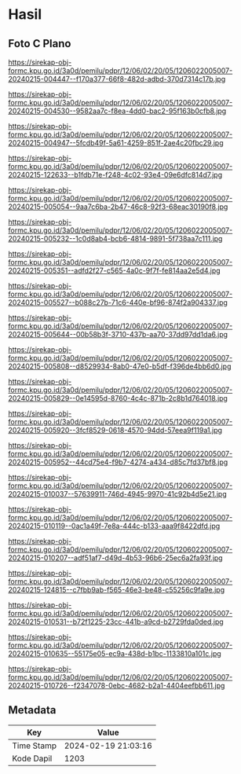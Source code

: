 # Hasil

## Foto C Plano

https://sirekap-obj-formc.kpu.go.id/3a0d/pemilu/pdpr/12/06/02/20/05/1206022005007-20240215-004447--f170a377-66f8-482d-adbd-370d7314c17b.jpg

https://sirekap-obj-formc.kpu.go.id/3a0d/pemilu/pdpr/12/06/02/20/05/1206022005007-20240215-004530--9582aa7c-f8ea-4dd0-bac2-95f163b0cfb8.jpg

https://sirekap-obj-formc.kpu.go.id/3a0d/pemilu/pdpr/12/06/02/20/05/1206022005007-20240215-004947--5fcdb49f-5a61-4259-851f-2ae4c20fbc29.jpg

https://sirekap-obj-formc.kpu.go.id/3a0d/pemilu/pdpr/12/06/02/20/05/1206022005007-20240215-122633--b1fdb71e-f248-4c02-93e4-09e6dfc814d7.jpg

https://sirekap-obj-formc.kpu.go.id/3a0d/pemilu/pdpr/12/06/02/20/05/1206022005007-20240215-005054--9aa7c6ba-2b47-46c8-92f3-68eac30190f8.jpg

https://sirekap-obj-formc.kpu.go.id/3a0d/pemilu/pdpr/12/06/02/20/05/1206022005007-20240215-005232--1c0d8ab4-bcb6-4814-9891-5f738aa7c111.jpg

https://sirekap-obj-formc.kpu.go.id/3a0d/pemilu/pdpr/12/06/02/20/05/1206022005007-20240215-005351--adfd2f27-c565-4a0c-9f7f-fe814aa2e5d4.jpg

https://sirekap-obj-formc.kpu.go.id/3a0d/pemilu/pdpr/12/06/02/20/05/1206022005007-20240215-005527--b088c27b-71c6-440e-bf96-874f2a904337.jpg

https://sirekap-obj-formc.kpu.go.id/3a0d/pemilu/pdpr/12/06/02/20/05/1206022005007-20240215-005644--00b58b3f-3710-437b-aa70-37dd97dd1da6.jpg

https://sirekap-obj-formc.kpu.go.id/3a0d/pemilu/pdpr/12/06/02/20/05/1206022005007-20240215-005808--d8529934-8ab0-47e0-b5df-f396de4bb6d0.jpg

https://sirekap-obj-formc.kpu.go.id/3a0d/pemilu/pdpr/12/06/02/20/05/1206022005007-20240215-005829--0e14595d-8760-4c4c-871b-2c8b1d764018.jpg

https://sirekap-obj-formc.kpu.go.id/3a0d/pemilu/pdpr/12/06/02/20/05/1206022005007-20240215-005920--3fcf8529-0618-4570-94dd-57eea9f119a1.jpg

https://sirekap-obj-formc.kpu.go.id/3a0d/pemilu/pdpr/12/06/02/20/05/1206022005007-20240215-005952--44cd75e4-f9b7-4274-a434-d85c7fd37bf8.jpg

https://sirekap-obj-formc.kpu.go.id/3a0d/pemilu/pdpr/12/06/02/20/05/1206022005007-20240215-010037--57639911-746d-4945-9970-41c92b4d5e21.jpg

https://sirekap-obj-formc.kpu.go.id/3a0d/pemilu/pdpr/12/06/02/20/05/1206022005007-20240215-010119--0ac1a49f-7e8a-444c-b133-aaa9f8422dfd.jpg

https://sirekap-obj-formc.kpu.go.id/3a0d/pemilu/pdpr/12/06/02/20/05/1206022005007-20240215-010207--adf51af7-d49d-4b53-96b6-25ec6a2fa93f.jpg

https://sirekap-obj-formc.kpu.go.id/3a0d/pemilu/pdpr/12/06/02/20/05/1206022005007-20240215-124815--c7fbb9ab-f565-46e3-be48-c55256c9fa9e.jpg

https://sirekap-obj-formc.kpu.go.id/3a0d/pemilu/pdpr/12/06/02/20/05/1206022005007-20240215-010531--b72f1225-23cc-441b-a9cd-b2729fda0ded.jpg

https://sirekap-obj-formc.kpu.go.id/3a0d/pemilu/pdpr/12/06/02/20/05/1206022005007-20240215-010635--55175e05-ec9a-438d-b1bc-1133810a101c.jpg

https://sirekap-obj-formc.kpu.go.id/3a0d/pemilu/pdpr/12/06/02/20/05/1206022005007-20240215-010726--f2347078-0ebc-4682-b2a1-4404eefbb611.jpg


## Metadata

| Key        | Value               |
| ---------- | ------------------- |
| Time Stamp | 2024-02-19 21:03:16 |
| Kode Dapil | 1203                |



